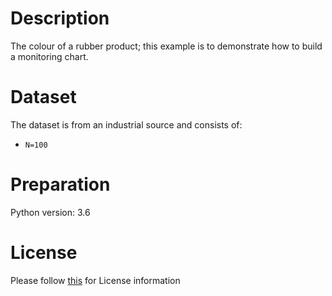 # Description
The colour of a rubber product; this example is to demonstrate how to build a monitoring chart.

# Dataset
The dataset is from an industrial source and consists of:

- `N=100`

# Preparation
Python version: 3.6 

# License
Please follow [this]("https://creativecommons.org/licenses/by-sa/4.0/") for License information